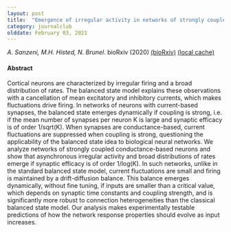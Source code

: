 ```yaml
---
layout: post
title:  "Emergence of irregular activity in networks of strongly coupled conductance-based neurons (2020)"
category: journalclub
olddate: February 03, 2021
---
```

 
*A. Sanzeni, M.H. Histed, N. Brunel*. bioRxiv (2020) 
[(bioRxiv)](http://biorxiv.org/lookup/doi/10.1101/2020.09.24.312579)
[(local cache)]({{site.url}}/journalclub/JCpapers/sanzini_irreg_activity2020.pdf)

#### Abstract
Cortical neurons are characterized by irregular firing and a broad distribution of rates. The balanced state model explains these observations with a cancellation of mean excitatory and inhibitory currents, which makes fluctuations drive firing. In networks of neurons with current-based synapses, the balanced state emerges dynamically if coupling is strong, i.e. if the mean number of synapses per neuron K is large and synaptic efficacy is of order 1/sqrt(K). When synapses are conductance-based, current fluctuations are suppressed when coupling is strong, questioning the applicability of the balanced state idea to biological neural networks. We analyze networks of strongly coupled conductance-based neurons and show that asynchronous irregular activity and broad distributions of rates emerge if synaptic efficacy is of order 1/log(K). In such networks, unlike in the standard balanced state model, current fluctuations are small and firing is maintained by a drift-diffusion balance. This balance emerges dynamically, without fine tuning, if inputs are smaller than a critical value, which depends on synaptic time constants and coupling strength, and is significantly more robust to connection heterogeneities than the classical balanced state model. Our analysis makes experimentally testable predictions of how the network response properties should evolve as input increases.
